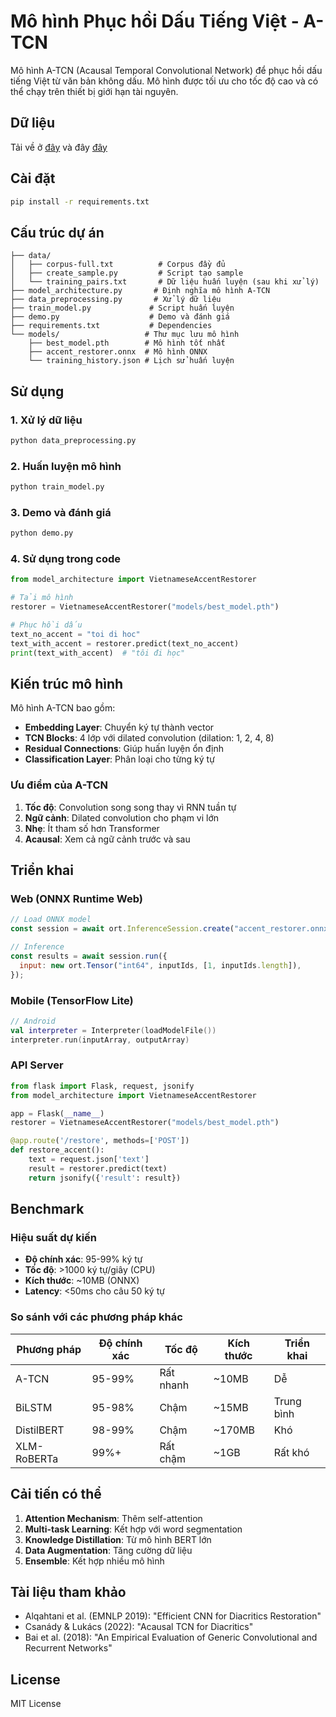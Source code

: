 # Mô hình Phục hồi Dấu Tiếng Việt - A-TCN

Mô hình A-TCN (Acausal Temporal Convolutional Network) để phục hồi dấu tiếng Việt từ văn bản không dấu. Mô hình được tối ưu cho tốc độ cao và có thể chạy trên thiết bị giới hạn tài nguyên.

## Dữ liệu

Tải về ở [đây](https://drive.google.com/file/d/1ovLbpvzSGrS4NDxZu8Ftdgc73uHzNQJf/view) và đây [đây](https://github.com/duyet/vietnamese-wordlist/blob/master/Viet74K.txt)

## Cài đặt

```bash
pip install -r requirements.txt
```

## Cấu trúc dự án

```
├── data/
│   ├── corpus-full.txt          # Corpus đầy đủ
│   ├── create_sample.py         # Script tạo sample
│   └── training_pairs.txt       # Dữ liệu huấn luyện (sau khi xử lý)
├── model_architecture.py       # Định nghĩa mô hình A-TCN
├── data_preprocessing.py       # Xử lý dữ liệu
├── train_model.py             # Script huấn luyện
├── demo.py                    # Demo và đánh giá
├── requirements.txt           # Dependencies
└── models/                   # Thư mục lưu mô hình
    ├── best_model.pth        # Mô hình tốt nhất
    ├── accent_restorer.onnx  # Mô hình ONNX
    └── training_history.json # Lịch sử huấn luyện
```

## Sử dụng

### 1. Xử lý dữ liệu

```bash
python data_preprocessing.py
```

### 2. Huấn luyện mô hình

```bash
python train_model.py
```

### 3. Demo và đánh giá

```bash
python demo.py
```

### 4. Sử dụng trong code

```python
from model_architecture import VietnameseAccentRestorer

# Tải mô hình
restorer = VietnameseAccentRestorer("models/best_model.pth")

# Phục hồi dấu
text_no_accent = "toi di hoc"
text_with_accent = restorer.predict(text_no_accent)
print(text_with_accent)  # "tôi đi học"
```

## Kiến trúc mô hình

Mô hình A-TCN bao gồm:

- **Embedding Layer**: Chuyển ký tự thành vector
- **TCN Blocks**: 4 lớp với dilated convolution (dilation: 1, 2, 4, 8)
- **Residual Connections**: Giúp huấn luyện ổn định
- **Classification Layer**: Phân loại cho từng ký tự

### Ưu điểm của A-TCN

1. **Tốc độ**: Convolution song song thay vì RNN tuần tự
2. **Ngữ cảnh**: Dilated convolution cho phạm vi lớn
3. **Nhẹ**: Ít tham số hơn Transformer
4. **Acausal**: Xem cả ngữ cảnh trước và sau

## Triển khai

### Web (ONNX Runtime Web)

```javascript
// Load ONNX model
const session = await ort.InferenceSession.create("accent_restorer.onnx");

// Inference
const results = await session.run({
  input: new ort.Tensor("int64", inputIds, [1, inputIds.length]),
});
```

### Mobile (TensorFlow Lite)

```kotlin
// Android
val interpreter = Interpreter(loadModelFile())
interpreter.run(inputArray, outputArray)
```

### API Server

```python
from flask import Flask, request, jsonify
from model_architecture import VietnameseAccentRestorer

app = Flask(__name__)
restorer = VietnameseAccentRestorer("models/best_model.pth")

@app.route('/restore', methods=['POST'])
def restore_accent():
    text = request.json['text']
    result = restorer.predict(text)
    return jsonify({'result': result})
```

## Benchmark

### Hiệu suất dự kiến

- **Độ chính xác**: 95-99% ký tự
- **Tốc độ**: >1000 ký tự/giây (CPU)
- **Kích thước**: ~10MB (ONNX)
- **Latency**: <50ms cho câu 50 ký tự

### So sánh với các phương pháp khác

| Phương pháp | Độ chính xác | Tốc độ    | Kích thước | Triển khai |
| ----------- | ------------ | --------- | ---------- | ---------- |
| A-TCN       | 95-99%       | Rất nhanh | ~10MB      | Dễ         |
| BiLSTM      | 95-98%       | Chậm      | ~15MB      | Trung bình |
| DistilBERT  | 98-99%       | Chậm      | ~170MB     | Khó        |
| XLM-RoBERTa | 99%+         | Rất chậm  | ~1GB       | Rất khó    |

## Cải tiến có thể

1. **Attention Mechanism**: Thêm self-attention
2. **Multi-task Learning**: Kết hợp với word segmentation
3. **Knowledge Distillation**: Từ mô hình BERT lớn
4. **Data Augmentation**: Tăng cường dữ liệu
5. **Ensemble**: Kết hợp nhiều mô hình

## Tài liệu tham khảo

- Alqahtani et al. (EMNLP 2019): "Efficient CNN for Diacritics Restoration"
- Csanády & Lukács (2022): "Acausal TCN for Diacritics"
- Bai et al. (2018): "An Empirical Evaluation of Generic Convolutional and Recurrent Networks"

## License

MIT License
